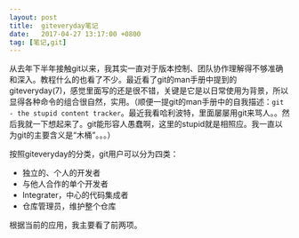 ```yaml
---
layout: post
title:  giteveryday笔记
date:   2017-04-27 13:17:00 +0800
tag: [笔记,git]
---
```


从去年下半年接触git以来，我其实一直对于版本控制、团队协作理解得不够准确和深入。教程什么的也看了不少。最近看了git的man手册中提到的giteveryday(7)，感觉里面写的还是很不错，关键是它是以日常使用为背景，所以显得各种命令的组合很自然，实用。（顺便一提git的man手册中的自我描述：`git - the stupid content tracker`。最近我看哈利波特，里面屡屡用git来骂人。。然后我就一下想起来了。git能形容人愚蠢啊，这里的stupid就是相照应。我一直以为git的主要含义是“木桶”。。。）

按照giteveryday的分类，git用户可以分为四类：
* 独立的、个人的开发者
* 与他人合作的单个开发者
* Integrater，中心的代码集成者
* 仓库管理员，维护整个仓库

根据当前的应用，我主要看了前两项。

